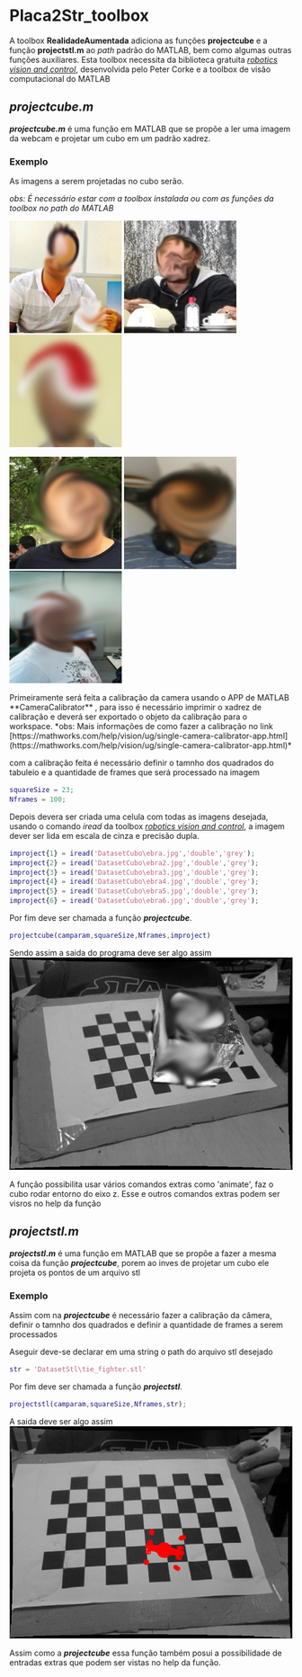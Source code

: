 # Placa2Str_toolbox

A toolbox **RealidadeAumentada** adiciona as funções **projectcube** e a função **projectstl.m** ao *path* padrão do MATLAB, bem como algumas outras funções auxiliares. 
Esta toolbox necessita da biblioteca gratuita [*robotics vision and control*](http://petercorke.com/wordpress/books/book), desenvolvida pelo Peter Corke e a toolbox de visão computacional do MATLAB

## *projectcube.m*
***projectcube.m*** é uma função em MATLAB que se propõe a ler uma imagem da webcam e projetar um cubo em um padrão xadrez. 

### Exemplo
As imagens a serem projetadas no cubo serão.

*obs: É necessário estar com a toolbox instalada ou com as funções da toolbox no path do MATLAB*
 <p float="left">
 <img src="https://github.com/Zeukio/visao_computacional/blob/master/Realidade_Aumentada/DatasetCubo/ebra.jpg?raw=true" width="200" height="200" />
 <img src="https://github.com/Zeukio/visao_computacional/blob/master/Realidade_Aumentada/DatasetCubo/ebra2.jpg?raw=true" width="200" height="200" />
 <img src="https://github.com/Zeukio/visao_computacional/blob/master/Realidade_Aumentada/DatasetCubo/ebra3.jpg?raw=true" width="200" height="200" />
</p>
 <p float="left">
 <img src="https://github.com/Zeukio/visao_computacional/blob/master/Realidade_Aumentada/DatasetCubo/ebra4.jpg?raw=true" width="200" height="200" />
 <img src="https://github.com/Zeukio/visao_computacional/blob/master/Realidade_Aumentada/DatasetCubo/ebra5.jpg?raw=true" width="200" height="200" />
 <img src="https://github.com/Zeukio/visao_computacional/blob/master/Realidade_Aumentada/DatasetCubo/ebra6.jpg?raw=true" width="200" height="200" />
 </p>
Primeiramente será feita a calibração da camera usando o APP de MATLAB **CameraCalibrator** , para isso é necessário imprimir o xadrez de calibração e deverá ser exportado o objeto da calibração para o workspace.
*obs: Mais informações de como fazer a calibração no link [https://mathworks.com/help/vision/ug/single-camera-calibrator-app.html](https://mathworks.com/help/vision/ug/single-camera-calibrator-app.html)*

com a calibração feita é necessário definir o tamnho dos quadrados do tabuleio 
e a quantidade de frames que será processado na imagem 

```matlab
squareSize = 23;
Nframes = 100;
```
Depois devera ser criada uma celula com todas as imagens desejada, usando o comando *iread* da toolbox [*robotics vision and control*](http://petercorke.com/wordpress/books/book), a imagem dever ser lida em escala de cinza e precisão dupla.

```matlab
improject{1} = iread('DatasetCubo\ebra.jpg','double','grey');
improject{2} = iread('DatasetCubo\ebra2.jpg','double','grey');
improject{3} = iread('DatasetCubo\ebra3.jpg','double','grey');
improject{4} = iread('DatasetCubo\ebra4.jpg','double','grey');
improject{5} = iread('DatasetCubo\ebra5.jpg','double','grey');
improject{6} = iread('DatasetCubo\ebra6.jpg','double','grey');
```
Por fim deve ser chamada a função ***projectcube***.
```matlab
projectcube(camparam,squareSize,Nframes,improject)
```
Sendo assim a saida do programa deve ser algo assim
![](https://github.com/Zeukio/visao_computacional/blob/master/Realidade_Aumentada/Resultados/ebra.png?raw=true)

A função possibilita usar vários comandos extras como  'animate', faz o cubo rodar entorno do eixo z. Esse e outros comandos extras podem ser visros no help da função 

## *projectstl.m*
***projectstl.m*** é uma função em MATLAB que se propõe a fazer a mesma coisa da função ***projectcube***, porem ao inves de projetar um cubo ele projeta os pontos de um arquivo stl

### Exemplo
Assim com na ***projectcube*** é necessário fazer a calibração da câmera, definir o tamnho dos quadrados e definir a quantidade de frames a serem processados 

Aseguir deve-se declarar em uma string o path do arquivo stl desejado

```matlab
str = 'DatasetStl\tie_fighter.stl'
```
Por fim deve ser chamada a função ***projectstl***.
```matlab
projectstl(camparam,squareSize,Nframes,str);
```
A saida deve ser algo assim
![](https://github.com/Zeukio/visao_computacional/blob/master/Realidade_Aumentada/Resultados/tie.png?raw=true)

Assim como a ***projectcube*** essa função também posui a possibilidade de entradas extras que podem ser vistas no help da função.
